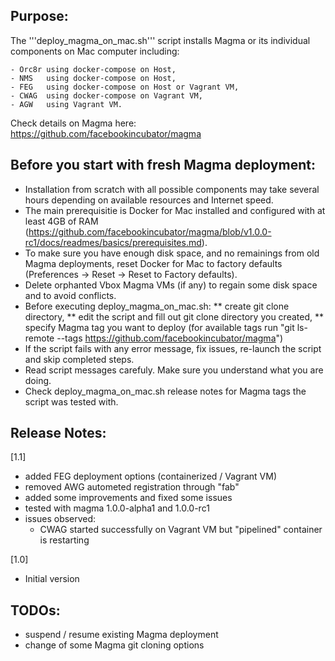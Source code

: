 

## Purpose:

The '''deploy_magma_on_mac.sh''' script installs Magma or its individual components on Mac computer including:

    - Orc8r	using docker-compose on Host,
    - NMS	using docker-compose on Host,
    - FEG	using docker-compose on Host or Vagrant VM,
    - CWAG	using docker-compose on Vagrant VM,
    - AGW	using Vagrant VM.

Check details on Magma here: https://github.com/facebookincubator/magma

## Before you start with fresh Magma deployment:

* Installation from scratch with all possible components may take several hours depending on available resources and Internet speed.
* The main prerequisitie is Docker for Mac installed and configured with at least 4GB of RAM (https://github.com/facebookincubator/magma/blob/v1.0.0-rc1/docs/readmes/basics/prerequisites.md).
* To make sure you have enough disk space, and no remainings from old Magma deployments, reset Docker for Mac to factory defaults (Preferences -> Reset -> Reset to Factory defaults).
* Delete orphanted Vbox Magma VMs (if any) to regain some disk space and to avoid conflicts.
* Before executing deploy_magma_on_mac.sh:
** create git clone directory, 
** edit the script and fill out git clone directory you created,
** specify Magma tag you want to deploy (for available tags run "git ls-remote --tags https://github.com/facebookincubator/magma")
* If the script fails with any error message, fix issues, re-launch the script and skip completed steps.
* Read script messages carefuly. Make sure you understand what you are doing.
* Check deploy_magma_on_mac.sh release notes for Magma tags the script was tested with.

## Release Notes:

[1.1]
- added FEG deployment options (containerized / Vagrant VM)
- removed AWG autometed registration through "fab"
- added some improvements and fixed some issues
- tested with magma 1.0.0-alpha1 and 1.0.0-rc1
- issues observed: 
    - CWAG started successfully  on Vagrant VM but "pipelined" container is restarting

[1.0]
- Initial version


## TODOs:
- suspend / resume existing Magma deployment
- change of some Magma git cloning options

